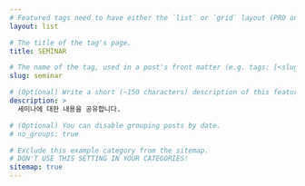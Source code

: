 ```yaml
---
# Featured tags need to have either the `list` or `grid` layout (PRO only).
layout: list

# The title of the tag's page.
title: SEMINAR

# The name of the tag, used in a post's front matter (e.g. tags: [<slug>]).
slug: seminar

# (Optional) Write a short (~150 characters) description of this featured tag.
description: >
  세미나에 대한 내용을 공유합니다. 

# (Optional) You can disable grouping posts by date.
# no_groups: true

# Exclude this example category from the sitemap.
# DON'T USE THIS SETTING IN YOUR CATEGORIES!
sitemap: true
---
```

